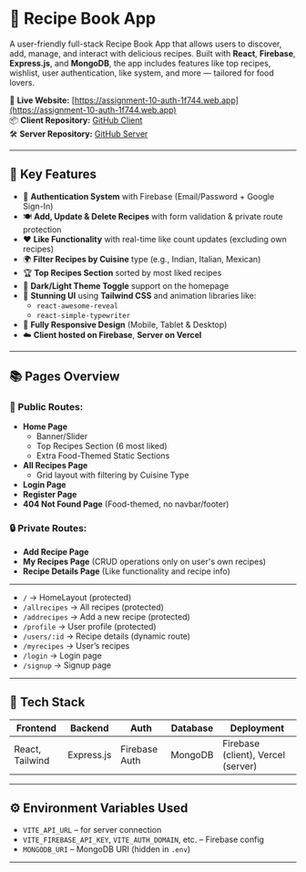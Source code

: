 # 🍲 Recipe Book App

A user-friendly full-stack Recipe Book App that allows users to discover, add, manage, and interact with delicious recipes. Built with **React**, **Firebase**, **Express.js**, and **MongoDB**, the app includes features like top recipes, wishlist, user authentication, like system, and more — tailored for food lovers.

🔗 **Live Website:** [https://assignment-10-auth-1f744.web.app](https://assignment-10-auth-1f744.web.app)  
📦 **Client Repository:** [GitHub Client](https://github.com/Programming-Hero-Web-Course4/b11a10-client-side-Developer-Soriful)  
🛠️ **Server Repository:** [GitHub Server](https://github.com/Programming-Hero-Web-Course4/b11a10-server-side-Developer-Soriful)

---

## 🌟 Key Features

- 🔐 **Authentication System** with Firebase (Email/Password + Google Sign-In)
- 🍽️ **Add, Update & Delete Recipes** with form validation & private route protection
- ❤️ **Like Functionality** with real-time like count updates (excluding own recipes)
- 🌍 **Filter Recipes by Cuisine** type (e.g., Indian, Italian, Mexican)
- 🏆 **Top Recipes Section** sorted by most liked recipes
- 🌙 **Dark/Light Theme Toggle** support on the homepage
- 🎨 **Stunning UI** using **Tailwind CSS** and animation libraries like:
  - `react-awesome-reveal`
  - `react-simple-typewriter`
- 📱 **Fully Responsive Design** (Mobile, Tablet & Desktop)
- ☁️ **Client hosted on Firebase**, **Server on Vercel**

---

## 📚 Pages Overview

### 📌 Public Routes:
- **Home Page**
  - Banner/Slider
  - Top Recipes Section (6 most liked)
  - Extra Food-Themed Static Sections
- **All Recipes Page**
  - Grid layout with filtering by Cuisine Type
- **Login Page**
- **Register Page**
- **404 Not Found Page** (Food-themed, no navbar/footer)

### 🔒 Private Routes:
- **Add Recipe Page**
- **My Recipes Page** (CRUD operations only on user's own recipes)
- **Recipe Details Page** (Like functionality and recipe info)

---
- `/` → HomeLayout (protected)
- `/allrecipes` → All recipes (protected)
- `/addrecipes` → Add a new recipe (protected)
- `/profile` → User profile (protected)
- `/users/:id` → Recipe details (dynamic route)
- `/myrecipes` → User’s recipes
- `/login` → Login page
- `/signup` → Signup page
---

## 🔧 Tech Stack

| Frontend         | Backend       | Auth           | Database  | Deployment |
|------------------|----------------|----------------|-----------|------------|
| React, Tailwind  | Express.js     | Firebase Auth  | MongoDB   | Firebase (client), Vercel (server) |

---

## ⚙️ Environment Variables Used

- `VITE_API_URL` – for server connection
- `VITE_FIREBASE_API_KEY`, `VITE_AUTH_DOMAIN`, etc. – Firebase config
- `MONGODB_URI` – MongoDB URI (hidden in `.env`)

---



